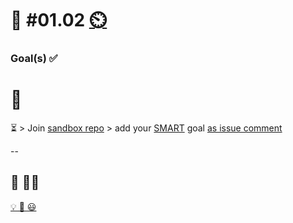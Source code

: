 # 💪 #01.02 [⏲️](https://youtu.be/h1uaTOmvZbA)

### Goal(s) ✅

# 🏅

⏳ > Join [sandbox repo](https://github.com/digital-sustainability?q=module-eoss) > add your [SMART](https://en.wikipedia.org/wiki/SMART_criteria) goal [as issue comment](https://github.com/digital-sustainability/module-eoss-hs22-sandbox/issues/1)

--

## 🏅 👨‍🏫

[💡 💪 😃](https://github.com/digital-sustainability/module-eoss-hs22-sandbox/issues/1#issuecomment-1259257580)